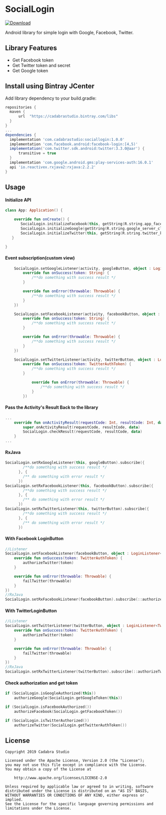 # SocialLogin
[ ![Download](https://api.bintray.com/packages/cadabrastudio/libs/sociallogin/images/download.svg) ](https://bintray.com/cadabrastudio/libs/sociallogin/_latestVersion)

Android library for simple login with Google, Facebook, Twitter.

## Library Features

* Get Facebook token
* Get Twitter token and secret
* Get Google token 

## Install using Bintray JCenter

Add library dependency to your build.gradle:
```groovy
repositories {
  maven {
      url  "https://cadabrastudio.bintray.com/libs"
  }
}
...
dependencies {
  implementation 'com.cadabrastudio:sociallogin:1.0.0'
  implementation 'com.facebook.android:facebook-login:[4,5)'
  implementation('com.twitter.sdk.android:twitter:3.3.0@aar') {
      transitive = true
  }
  implementation 'com.google.android.gms:play-services-auth:16.0.1'
  api 'io.reactivex.rxjava2:rxjava:2.2.2'
}

```

## Usage

#### Initialize API

``` kotlin
class App: Application() {

    override fun onCreate() {
       SocialLogin.initializeFacebook(this, getString(R.string.app_facebook_id))
       SocialLogin.initializeGoogle(getString(R.string.google_server_client_id))
       SocialLogin.initializeTwitter(this, getString(R.string.twitter_key), getString(R.string.twitter_secret))
   }

}
```
#### Event subscription(custom view)
``` kotlin
    SocialLogin.setGoogleListener(activity, googleButton, object : LoginListener<String> {
        override fun onSuccess(token: String) {
            /**do something with success result */
        }

        override fun onError(throwable: Throwable) {
            /**do something with success result */
        }
    })

    SocialLogin.setFacebookListener(activity, facebookButton, object : LoginListener<String> {
        override fun onSuccess(token: String) {
            /**do something with success result */
        }

        override fun onError(throwable: Throwable) {
            /**do something with success result */
        }
    })

    SocialLogin.setTwitterListener(activity, twitterButton, object : LoginListener<TwitterAuthToken> {
        override fun onSuccess(token: TwitterAuthToken) {
            /**do something with success result */
        }

            override fun onError(throwable: Throwable) {
                /**do something with success result */
            }
        })
```
#### Pass the Activity's Result Back to the library

```kotlin
...
    override fun onActivityResult(requestCode: Int, resultCode: Int, data: Intent?) {
        super.onActivityResult(requestCode, resultCode, data)
        SocialLogin.checkResult(requestCode, resultCode, data)
    }
...
```
#### RxJava 

``` kotlin 
SocialLogin.setRxGoogleListener(this, googleButton).subscribe({
        /**do something with success result */
      }, { 
        /** do something with error result */
      })
SocialLogin.setRxFacebookListener(this, facebookButton).subscribe({
        /**do something with success result */
      }, { 
        /** do something with error result */
      })
SocialLogin.setRxTwitterListener(this, twitterButton).subscribe({
        /**do something with success result */
      }, { 
        /** do something with error result */
      })
```
#### With Facebook LoginButton
``` kotlin
//Listener
SocialLogin.setFacebookListener(facebookButton, object : LoginListener<String> {
    override fun onSuccess(token: TwitterAuthToken) {
        authorizeTwitter(token)
    }

    override fun onError(throwable: Throwable) {
        failTwitter(throwable)
    }
})
//RxJava
SocialLogin.setRxFacebookListener(facebookButton).subscribe(::authorizeFacebook, ::failFacebook)
```
#### With TwitterLoginButton
``` kotlin
//Listener
SocialLogin.setTwitterListener(twitterButton, object : LoginListener<TwitterAuthToken> {
    override fun onSuccess(token: TwitterAuthToken) {
        authorizeTwitter(token)
    }

    override fun onError(throwable: Throwable) {
        failTwitter(throwable)
    }
})
//RxJava
SocialLogin.setRxTwitterListener(twitterButton).subscribe(::authorizeTwitter, ::failTwitter)
```

#### Check authorization and get token
``` kotlin 
if (SocialLogin.isGoogleAuthorized(this))
    authorizeGoogle(SocialLogin.getGoogleToken(this))

if (SocialLogin.isFacebookAuthorized())
    authorizeFacebook(SocialLogin.getFacebookToken())

if (SocialLogin.isTwitterAuthorized())
    authorizeTwitter(SocialLogin.getTwitterAuthToken())
```
## License

```
Copyright 2019 Cadabra Studio

Licensed under the Apache License, Version 2.0 (the "License");
you may not use this file except in compliance with the License.
You may obtain a copy of the License at

    http://www.apache.org/licenses/LICENSE-2.0

Unless required by applicable law or agreed to in writing, software
distributed under the License is distributed on an "AS IS" BASIS,
WITHOUT WARRANTIES OR CONDITIONS OF ANY KIND, either express or implied.
See the License for the specific language governing permissions and
limitations under the License.
```
